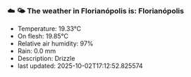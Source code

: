 ### ☁️ 🌤️  The weather in Florianópolis is: Florianópolis

- Temperature: 19.33°C
- On flesh: 19.85°C
- Relative air humidity: 97%
- Rain: 0.0 mm
- Description: Drizzle
- last updated: 2025-10-02T17:12:52.825574
